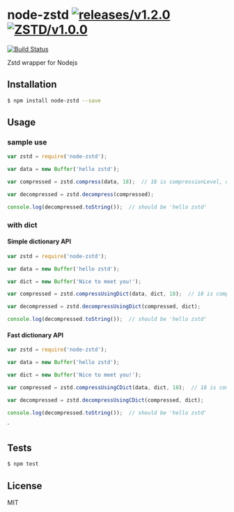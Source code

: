 node-zstd [![releases/v1.2.0](https://img.shields.io/badge/release-v1.2.0-blue.svg)](https://github.com/zwb-ict/node-zstd/releases/tag/1.2.0) [![ZSTD/v1.0.0](https://img.shields.io/badge/ZSTD-v1.1.0-green.svg)](https://github.com/facebook/zstd/releases/tag/v1.0.0)
=====

[![Build Status][1]][2]

[1]: https://travis-ci.org/zwb-ict/node-zstd.svg?branch=master
[2]: https://travis-ci.org/zwb-ict/node-zstd

Zstd wrapper for Nodejs

## Installation

```bash
$ npm install node-zstd --save
```

## Usage

### sample use

```js
var zstd = require('node-zstd');

var data = new Buffer('hello zstd');

var compressed = zstd.compress(data, 18);  // 18 is compressionLevel, default 1 if none.

var decompressed = zstd.decompress(compressed);

console.log(decompressed.toString());  // should be 'hello zstd'
```

### with dict

#### Simple dictionary API

```js
var zstd = require('node-zstd');

var data = new Buffer('hello zstd');

var dict = new Buffer('Nice to meet you!');

var compressed = zstd.compressUsingDict(data, dict, 18);  // 18 is compressionLevel, default 1 if none.

var decompressed = zstd.decompressUsingDict(compressed, dict);

console.log(decompressed.toString());  // should be 'hello zstd'
```
#### Fast dictionary API

```js
var zstd = require('node-zstd');

var data = new Buffer('hello zstd');

var dict = new Buffer('Nice to meet you!');

var compressed = zstd.compressUsingCDict(data, dict, 18);  // 18 is compressionLevel, default 1 if none.

var decompressed = zstd.decompressUsingCDict(compressed, dict);

console.log(decompressed.toString());  // should be 'hello zstd'
```
`
## Tests

```sh
$ npm test
```

## License
MIT
